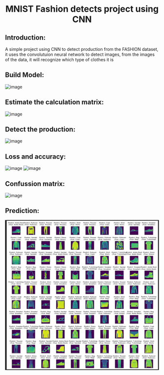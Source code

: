 <div align="center"><h1><b>MNIST Fashion detects project using CNN</b></h1></div>

## Introduction:
A simple project using CNN to detect production from the FASHION dataset, it uses the convolutuion neural network to detect images, from the images of the data, it will recognize which type of clothes it is 

## Build Model:  
![image](https://github.com/dangminh214/MNIST-Fashion-Detection/assets/51837721/ec7175ca-72ec-4cf7-8a12-390896de5c38)

## Estimate the calculation matrix:
![image](https://github.com/dangminh214/MNIST-Fashion-Detection/assets/51837721/2d64e6ab-4d5d-4d94-b241-3527bfa0bcc6)

## Detect the production: 
![image](https://github.com/dangminh214/MNIST-Fashion-Detection/assets/51837721/72241018-46b2-4c4c-8c5a-7f45ff7606f4)

## Loss and accuracy:
![image](https://github.com/dangminh214/MNIST-Fashion-Detection/assets/51837721/6ed6b6de-ed36-4080-becd-b12146385f0e)
![image](https://github.com/dangminh214/MNIST-Fashion-Detection/assets/51837721/392f77ad-547f-4e3a-91b8-b2b443df18a7)

## Confussion matrix:
![image](https://github.com/dangminh214/MNIST-Fashion-Detection/assets/51837721/a6713306-ccc9-458b-a2f0-d207ddb2bfd9)

## Prediction:
![alt text](image.png)


